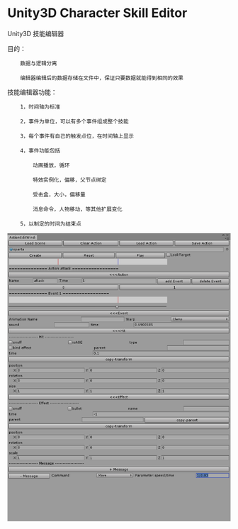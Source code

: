 # Unity3D Character Skill Editor

Unity3D 技能编辑器


目的：

		数据与逻辑分离

		编辑器编辑后的数据存储在文件中，保证只要数据就能得到相同的效果


技能编辑器功能：

		1，时间轴为标准

		2，事件为单位，可以有多个事件组成整个技能

		3，每个事件有自己的触发点位，在时间轴上显示

		4，事件功能包括

			动画播放，循环

			特效实例化，偏移，父节点绑定

			受击盒，大小，偏移量

			消息命令，人物移动，等其他扩展变化

		5，以制定的时间为结束点


![image](skill-editor.png)

